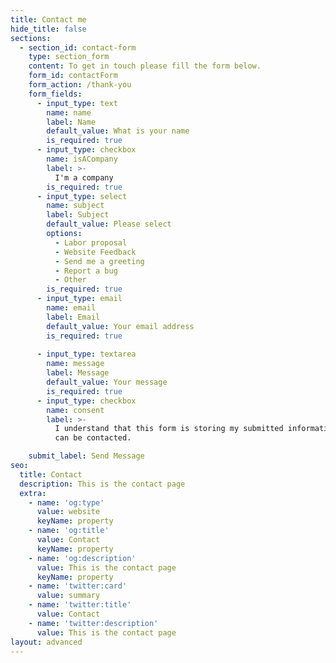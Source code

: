 ```yaml
---
title: Contact me
hide_title: false
sections:
  - section_id: contact-form
    type: section_form
    content: To get in touch please fill the form below.
    form_id: contactForm
    form_action: /thank-you
    form_fields:
      - input_type: text
        name: name
        label: Name
        default_value: What is your name
        is_required: true
      - input_type: checkbox
        name: isACompany
        label: >-
          I'm a company
        is_required: true
      - input_type: select
        name: subject
        label: Subject
        default_value: Please select
        options:
          - Labor proposal
          - Website Feedback
          - Send me a greeting
          - Report a bug
          - Other
        is_required: true
      - input_type: email
        name: email
        label: Email
        default_value: Your email address
        is_required: true
     
      - input_type: textarea
        name: message
        label: Message
        default_value: Your message
        is_required: true
      - input_type: checkbox
        name: consent
        label: >-
          I understand that this form is storing my submitted information so I
          can be contacted.

    submit_label: Send Message
seo:
  title: Contact
  description: This is the contact page
  extra:
    - name: 'og:type'
      value: website
      keyName: property
    - name: 'og:title'
      value: Contact
      keyName: property
    - name: 'og:description'
      value: This is the contact page
      keyName: property
    - name: 'twitter:card'
      value: summary
    - name: 'twitter:title'
      value: Contact
    - name: 'twitter:description'
      value: This is the contact page
layout: advanced
---
```

